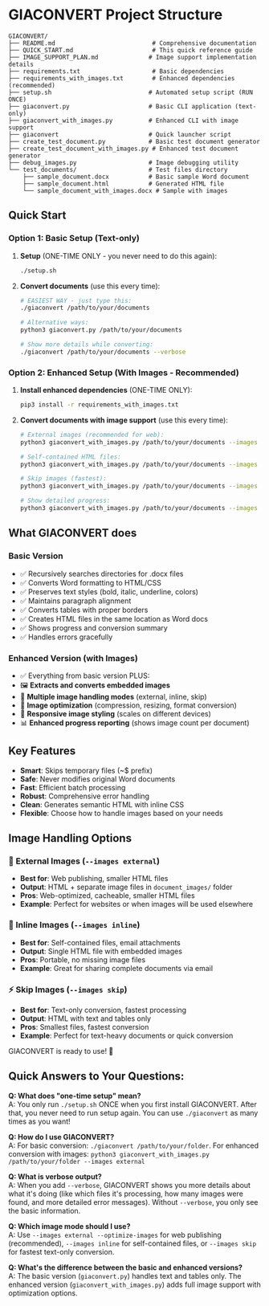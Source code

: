 # GIACONVERT Project Structure

```
GIACONVERT/
├── README.md                           # Comprehensive documentation
├── QUICK_START.md                      # This quick reference guide
├── IMAGE_SUPPORT_PLAN.md              # Image support implementation details
├── requirements.txt                    # Basic dependencies  
├── requirements_with_images.txt        # Enhanced dependencies (recommended)
├── setup.sh                           # Automated setup script (RUN ONCE)
├── giaconvert.py                      # Basic CLI application (text-only)
├── giaconvert_with_images.py          # Enhanced CLI with image support
├── giaconvert                         # Quick launcher script
├── create_test_document.py            # Basic test document generator
├── create_test_document_with_images.py # Enhanced test document generator
├── debug_images.py                    # Image debugging utility
└── test_documents/                    # Test files directory
    ├── sample_document.docx           # Basic sample Word document
    ├── sample_document.html           # Generated HTML file
    └── sample_document_with_images.docx # Sample with images
```

## Quick Start

### Option 1: Basic Setup (Text-only)
1. **Setup** (ONE-TIME ONLY - you never need to do this again):
   ```bash
   ./setup.sh
   ```

2. **Convert documents** (use this every time):
   ```bash
   # EASIEST WAY - just type this:
   ./giaconvert /path/to/your/documents
   
   # Alternative ways:
   python3 giaconvert.py /path/to/your/documents
   
   # Show more details while converting:
   ./giaconvert /path/to/your/documents --verbose
   ```

### Option 2: Enhanced Setup (With Images - Recommended)
1. **Install enhanced dependencies** (ONE-TIME ONLY):
   ```bash
   pip3 install -r requirements_with_images.txt
   ```

2. **Convert documents with image support** (use this every time):
   ```bash
   # External images (recommended for web):
   python3 giaconvert_with_images.py /path/to/your/documents --images external --optimize-images
   
   # Self-contained HTML files:
   python3 giaconvert_with_images.py /path/to/your/documents --images inline
   
   # Skip images (fastest):
   python3 giaconvert_with_images.py /path/to/your/documents --images skip
   
   # Show detailed progress:
   python3 giaconvert_with_images.py /path/to/your/documents --images external --verbose
   ```

## What GIACONVERT does

### Basic Version
- ✅ Recursively searches directories for .docx files
- ✅ Converts Word formatting to HTML/CSS
- ✅ Preserves text styles (bold, italic, underline, colors)
- ✅ Maintains paragraph alignment
- ✅ Converts tables with proper borders
- ✅ Creates HTML files in the same location as Word docs
- ✅ Shows progress and conversion summary
- ✅ Handles errors gracefully

### Enhanced Version (with Images)
- ✅ Everything from basic version PLUS:
- 🖼️ **Extracts and converts embedded images**
- 📁 **Multiple image handling modes** (external, inline, skip)
- 🔧 **Image optimization** (compression, resizing, format conversion)
- 📱 **Responsive image styling** (scales on different devices)
- 📊 **Enhanced progress reporting** (shows image count per document)

## Key Features

- **Smart**: Skips temporary files (~$ prefix)
- **Safe**: Never modifies original Word documents
- **Fast**: Efficient batch processing
- **Robust**: Comprehensive error handling
- **Clean**: Generates semantic HTML with inline CSS
- **Flexible**: Choose how to handle images based on your needs

## Image Handling Options

### 🔗 External Images (`--images external`)
- **Best for**: Web publishing, smaller HTML files
- **Output**: HTML + separate image files in `document_images/` folder
- **Pros**: Web-optimized, cacheable, smaller HTML files
- **Example**: Perfect for websites or when images will be used elsewhere

### 📎 Inline Images (`--images inline`)
- **Best for**: Self-contained files, email attachments
- **Output**: Single HTML file with embedded images
- **Pros**: Portable, no missing image files
- **Example**: Great for sharing complete documents via email

### ⚡ Skip Images (`--images skip`)
- **Best for**: Text-only conversion, fastest processing
- **Output**: HTML with text and tables only
- **Pros**: Smallest files, fastest conversion
- **Example**: Perfect for text-heavy documents or quick conversion

GIACONVERT is ready to use! 🚀

## Quick Answers to Your Questions:

**Q: What does "one-time setup" mean?**  
A: You only run `./setup.sh` ONCE when you first install GIACONVERT. After that, you never need to run setup again. You can use `./giaconvert` as many times as you want!

**Q: How do I use GIACONVERT?**  
A: For basic conversion: `./giaconvert /path/to/your/folder`. For enhanced conversion with images: `python3 giaconvert_with_images.py /path/to/your/folder --images external`

**Q: What is verbose output?**  
A: When you add `--verbose`, GIACONVERT shows you more details about what it's doing (like which files it's processing, how many images were found, and more detailed error messages). Without `--verbose`, you only see the basic information.

**Q: Which image mode should I use?**  
A: Use `--images external --optimize-images` for web publishing (recommended), `--images inline` for self-contained files, or `--images skip` for fastest text-only conversion.

**Q: What's the difference between the basic and enhanced versions?**  
A: The basic version (`giaconvert.py`) handles text and tables only. The enhanced version (`giaconvert_with_images.py`) adds full image support with optimization options.